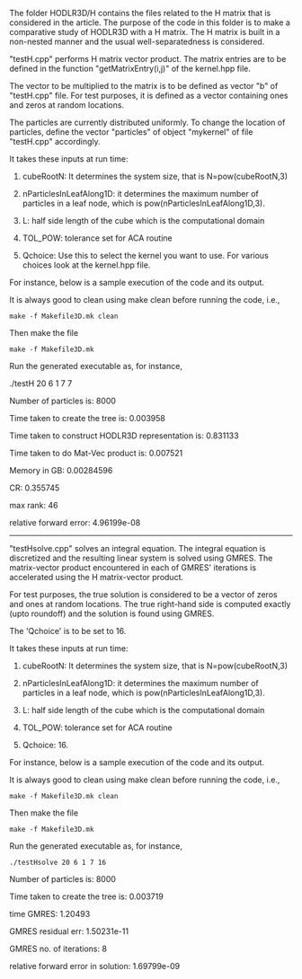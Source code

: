 The folder HODLR3D/H contains the files related to the H matrix that is considered in the article. The purpose of the code in this folder is to make a comparative study of HODLR3D with a H matrix. The H matrix is built in a non-nested manner and the usual well-separatedness is considered.

"testH.cpp" performs H matrix vector product. The matrix entries are to be defined in the function "getMatrixEntry(i,j)" of the kernel.hpp file.

The vector to be multiplied to the matrix is to be defined as vector "b" of "testH.cpp" file. For test purposes, it is defined as a vector containing ones and zeros at random locations.

The particles are currently distributed uniformly. To change the location of particles, define the vector "particles" of object "mykernel" of file "testH.cpp" accordingly.

It takes these inputs at run time:

  1. cubeRootN: It determines the system size, that is N=pow(cubeRootN,3)

  2. nParticlesInLeafAlong1D: it determines the maximum number of particles in a leaf node, which is pow(nParticlesInLeafAlong1D,3).

  3. L: half side length of the cube which is the computational domain

  4. TOL_POW: tolerance set for ACA routine

  5. Qchoice: Use this to select the kernel you want to use. For various choices look at the kernel.hpp file.

For instance, below is a sample execution of the code and its output.

It is always good to clean using make clean before running the code, i.e.,

	make -f Makefile3D.mk clean

Then make the file

	make -f Makefile3D.mk

Run the generated executable as, for instance,

  ./testH 20 6 1 7 7

Number of particles is: 8000

Time taken to create the tree is: 0.003958

Time taken to construct HODLR3D representation is: 0.831133

Time taken to do Mat-Vec product is: 0.007521

Memory in GB: 0.00284596

CR: 0.355745

max rank: 46

relative forward error: 4.96199e-08

------------------------------------------------------------------------------------------------------------------------

"testHsolve.cpp" solves an integral equation. The integral equation is discretized and the resulting linear system is solved using GMRES. The matrix-vector product encountered in each of GMRES' iterations is accelerated using the H matrix-vector product.

For test purposes, the true solution is considered to be a vector of zeros and ones at random locations. The true right-hand side is computed exactly (upto roundoff) and the solution is found using GMRES.

The 'Qchoice' is to be set to 16.

It takes these inputs at run time:

  1. cubeRootN: It determines the system size, that is N=pow(cubeRootN,3)

  2. nParticlesInLeafAlong1D: it determines the maximum number of particles in a leaf node, which is pow(nParticlesInLeafAlong1D,3).

  3. L: half side length of the cube which is the computational domain

  4. TOL_POW: tolerance set for ACA routine

  5. Qchoice: 16.

  For instance, below is a sample execution of the code and its output.

  It is always good to clean using make clean before running the code, i.e.,

  	make -f Makefile3D.mk clean

  Then make the file

  	make -f Makefile3D.mk

  Run the generated executable as, for instance,

    ./testHsolve 20 6 1 7 16

  Number of particles is: 8000

  Time taken to create the tree is: 0.003719

  time GMRES: 1.20493

  GMRES residual err: 1.50231e-11

  GMRES no. of iterations: 8

  relative forward error in solution: 1.69799e-09

